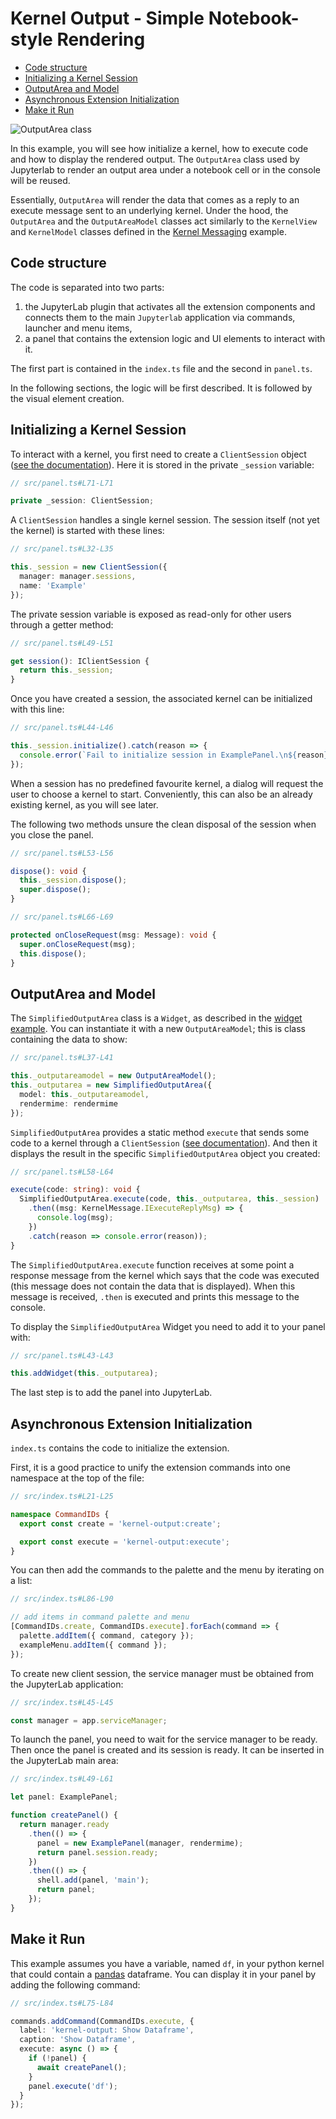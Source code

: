 # Kernel Output - Simple Notebook-style Rendering

- [Code structure](#code-structure)
- [Initializing a Kernel Session](#initializing-a-kernel-session)
- [OutputArea and Model](#outputarea-and-model)
- [Asynchronous Extension Initialization](#asynchronous-extension-initialization)
- [Make it Run](#make-it-run)

![OutputArea class](preview.gif)

In this example, you will see how initialize a kernel, how to execute code
and how to display the rendered output. The `OutputArea` class used by Jupyterlab
to render an output area under a notebook cell or in the console will be reused.

Essentially, `OutputArea` will render the data that comes as a reply to an
execute message sent to an underlying kernel. Under the hood, the
`OutputArea` and the `OutputAreaModel` classes act similarly to the `KernelView`
and `KernelModel` classes defined in the [Kernel Messaging](../kernel-messaging/README.md)
example.

## Code structure

The code is separated into two parts:

1.  the JupyterLab plugin that activates all the extension components and connects
    them to the main `Jupyterlab` application via commands, launcher and menu
    items,
2.  a panel that contains the extension logic and UI elements to interact with it.

The first part is contained in the `index.ts` file and the second in `panel.ts`.

In the following sections, the logic will be first described. It is
followed by the visual element creation.

## Initializing a Kernel Session

To interact with a kernel, you first need to create a `ClientSession`
object ([see the documentation](https://jupyterlab.github.io/jupyterlab/apputils/classes/clientsession.html)).
Here it is stored in the private `_session` variable:

```ts
// src/panel.ts#L71-L71

private _session: ClientSession;
```

A `ClientSession` handles a single kernel session. The session itself (not yet
the kernel) is started with these lines:

```ts
// src/panel.ts#L32-L35

this._session = new ClientSession({
  manager: manager.sessions,
  name: 'Example'
});
```

The private session variable is exposed as read-only for other users
through a getter method:

```ts
// src/panel.ts#L49-L51

get session(): IClientSession {
  return this._session;
}
```

Once you have created a session, the associated kernel can be initialized
with this line:

```ts
// src/panel.ts#L44-L46

this._session.initialize().catch(reason => {
  console.error(`Fail to initialize session in ExamplePanel.\n${reason}`);
});
```

When a session has no predefined favourite kernel, a dialog will request the user to choose a kernel to start. Conveniently, this can
also be an already existing kernel, as you will see later.

The following two methods unsure the clean disposal of the session
when you close the panel.

```ts
// src/panel.ts#L53-L56

dispose(): void {
  this._session.dispose();
  super.dispose();
}
```

```ts
// src/panel.ts#L66-L69

protected onCloseRequest(msg: Message): void {
  super.onCloseRequest(msg);
  this.dispose();
}
```

## OutputArea and Model

The `SimplifiedOutputArea` class is a `Widget`, as described in the [widget example](../../widget-tracker/jupyter-widgets/README.md). You
can instantiate it with a new `OutputAreaModel`; this is class containing
the data to show:

```ts
// src/panel.ts#L37-L41

this._outputareamodel = new OutputAreaModel();
this._outputarea = new SimplifiedOutputArea({
  model: this._outputareamodel,
  rendermime: rendermime
});
```

`SimplifiedOutputArea` provides a static method `execute` that sends
some code to a kernel through a `ClientSession` ([see documentation](https://jupyterlab.github.io/jupyterlab/outputarea/classes/simplifiedoutputarea.html#execute)). And then it displays the result
in the specific `SimplifiedOutputArea` object you created:

```ts
// src/panel.ts#L58-L64

execute(code: string): void {
  SimplifiedOutputArea.execute(code, this._outputarea, this._session)
    .then((msg: KernelMessage.IExecuteReplyMsg) => {
      console.log(msg);
    })
    .catch(reason => console.error(reason));
}
```

The `SimplifiedOutputArea.execute` function receives at some point a response
message from the kernel which says that the code was executed (this message
does not contain the data that is displayed). When this message is received,
`.then` is executed and prints this message to the console.

To display the `SimplifiedOutputArea` Widget you need to add it to your
panel with:

```ts
// src/panel.ts#L43-L43

this.addWidget(this._outputarea);
```

The last step is to add the panel into JupyterLab.

## Asynchronous Extension Initialization

`index.ts` contains the code to initialize the extension.

First, it is a good practice to unify the extension commands into one namespace at the top of the file:

```ts
// src/index.ts#L21-L25

namespace CommandIDs {
  export const create = 'kernel-output:create';

  export const execute = 'kernel-output:execute';
}
```

You can then add the commands to the palette and the menu by iterating
on a list:

```ts
// src/index.ts#L86-L90

// add items in command palette and menu
[CommandIDs.create, CommandIDs.execute].forEach(command => {
  palette.addItem({ command, category });
  exampleMenu.addItem({ command });
});
```

To create new client session, the service manager must be obtained from
the JupyterLab application:

```ts
// src/index.ts#L45-L45

const manager = app.serviceManager;
```

To launch the panel, you need to wait for the service manager to be
ready. Then once the panel is created and its session is ready. It
can be inserted in the JupyterLab main area:

```ts
// src/index.ts#L49-L61

let panel: ExamplePanel;

function createPanel() {
  return manager.ready
    .then(() => {
      panel = new ExamplePanel(manager, rendermime);
      return panel.session.ready;
    })
    .then(() => {
      shell.add(panel, 'main');
      return panel;
    });
}
```

## Make it Run

This example assumes you have a variable, named `df`, in your python kernel that could
contain a [pandas](https://pandas.pydata.org/) dataframe. You can display it in your panel by adding the following command:

```ts
// src/index.ts#L75-L84

commands.addCommand(CommandIDs.execute, {
  label: 'kernel-output: Show Dataframe',
  caption: 'Show Dataframe',
  execute: async () => {
    if (!panel) {
      await createPanel();
    }
    panel.execute('df');
  }
});
```
